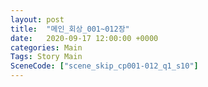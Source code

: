 ```yaml
---
layout: post
title:  "메인_회상_001~012장"
date:   2020-09-17 12:00:00 +0000
categories: Main
Tags: Story Main
SceneCode: ["scene_skip_cp001-012_q1_s10"]
---
```

